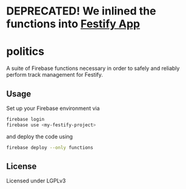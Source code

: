 # DEPRECATED! We inlined the functions into [Festify App](github.com/Festify/app)

# politics

A suite of Firebase functions necessary in order to safely and reliably perform track management for Festify.

## Usage

Set up your Firebase environment via 

```bash
firebase login
firebase use <my-festify-project>
```

and deploy the code using

```bash
firebase deploy --only functions
```

## License

Licensed under LGPLv3
